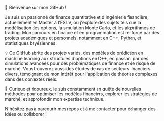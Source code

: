 👋 Bienvenue sur mon GitHub !

Je suis un passionné de finance quantitative et d'ingénierie financière, actuellement en Master à l’ESILV, où j'explore des sujets tels que la modélisation des options, la simulation Monte Carlo, et les algorithmes de trading. Mon parcours en finance et en programmation est renforcé par des projets académiques et personnels, notamment en C++, Python, et statistiques bayésiennes.

💡 Ce GitHub abrite des projets variés, des modèles de prédiction en machine learning aux structures d'options en C++, en passant par des simulations avancées pour des problématiques de finance et de risque de marché. Vous trouverez aussi des études de cas de secteurs financiers divers, témoignant de mon intérêt pour l'application de théories complexes dans des contextes réels.

🎯 Curieux et rigoureux, je suis constamment en quête de nouvelles méthodes pour optimiser les modèles financiers, explorer les stratégies de marché, et approfondir mon expertise technique.

N'hésitez pas à parcourir mes repos et à me contacter pour échanger des idées ou collaborer !

